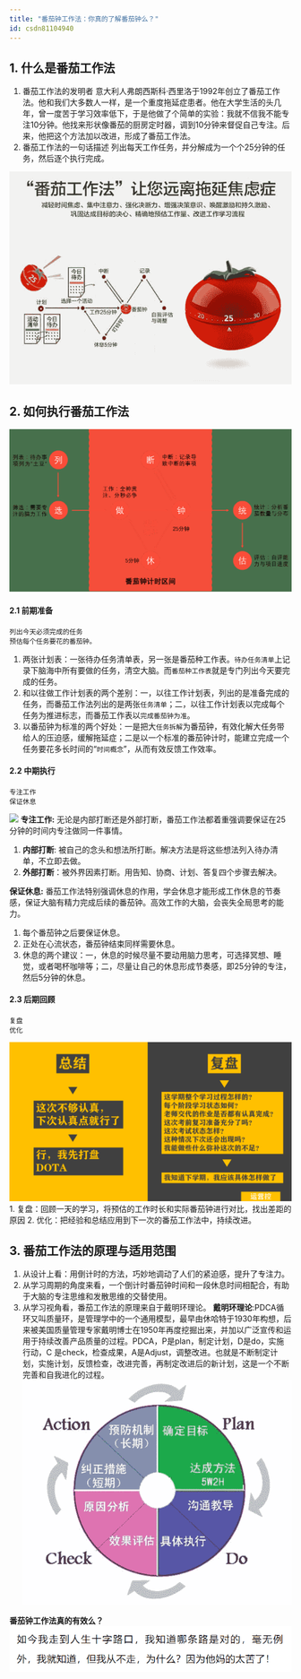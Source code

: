 ```yaml
---
title: "番茄钟工作法：你真的了解番茄钟么？"
id: csdn81104940
---
```


## 1\. 什么是番茄工作法

1.  番茄工作法的发明者
    意大利人弗朗西斯科·西里洛于1992年创立了番茄工作法。他和我们大多数人一样，是一个重度拖延症患者。他在大学生活的头几年，曾一度苦于学习效率低下，于是他做了个简单的实验：我就不信我不能专注10分钟。他找来形状像番茄的厨房定时器，调到10分钟来督促自己专注。后来，他把这个方法加以改进，形成了番茄工作法。
2.  番茄工作法的一句话描述
    列出每天工作任务，并分解成为一个个25分钟的任务，然后逐个执行完成。

![](../img/97bf3b3f5ecb9f6898ce8ed5779535a2.png)

## 2\. 如何执行番茄工作法

![](../img/77e070b3582fc56c03cab0924d4897d3.png)

#### 2.1 前期准备

```
列出今天必须完成的任务
预估每个任务要花的番茄钟。
```

1.  两张计划表：一张待办任务清单表，另一张是番茄种工作表。`待办任务清单`上记录下脑海中所有要做的任务，清空大脑。而`番茄种工作表`就是专门列出今天要完成的任务。
2.  和以往做工作计划表的两个差别：一，以往工作计划表，列出的是准备完成的任务，而番茄工作法列出的是两张`任务清单`；二，以往工作计划表以完成每个任务为推进标志，而番茄工作表以`完成番茄钟为准`。
3.  以番茄钟为标准的两个好处：一是把大`任务拆解`为番茄钟，有效化解大任务带给人的压迫感，缓解拖延症；二是以一个标准的番茄钟计时，能建立完成一个任务要花多长时间的“`时间概念`”，从而有效反馈工作效率。

#### 2.2 中期执行

```
专注工作
保证休息
```

![](../img/6836b660f080ddb71992b43d3a6d03af.png)
**专注工作:**
无论是内部打断还是外部打断，番茄工作法都着重强调要保证在25分钟的时间内专注做同一件事情。

1.  **内部打断**: 被自己的念头和想法所打断。解决方法是将这些想法列入待办清单，不立即去做。
2.  **外部打断**：被外界因素打断。用告知、协商、计划、答复四个步骤去解决。

**保证休息:**
番茄工作法特别强调休息的作用，学会休息才能形成工作休息的节奏感，保证大脑有精力完成后续的番茄钟。高效工作的大脑，会丧失全局思考的能力。

1.  每个番茄钟之后要保证休息。
2.  正处在心流状态，番茄钟结束同样需要休息。
3.  休息的两个建议：一，休息的时候尽量不要动用脑力思考，可选择冥想、睡觉，或者喝杯咖啡等；二，尽量让自己的休息形成节奏感，即25分钟的专注，然后5分钟的休息。

#### 2.3 后期回顾

```
复盘
优化
```

![](../img/6a05f9f2acc4cb01e61b17acdd24fa24.png)
1\. 复盘：回顾一天的学习，将预估的工作时长和实际番茄钟进行对比，找出差距的原因
2\. 优化：把经验和总结应用到下一次的番茄工作法中，持续改进。

## 3\. 番茄工作法的原理与适用范围

1.  从设计上看：用倒计时的方法，巧妙地调动了人们的紧迫感，提升了专注力。
2.  从学习周期的角度来看，一个倒计时番茄钟时间和一段休息时间相配合，有助于大脑的专注思维和发散思维的交替使用。
3.  从学习视角看，番茄工作法的原理来自于戴明环理论。
    **戴明环理论**:PDCA循环又叫质量环，是管理学中的一个通用模型，最早由休哈特于1930年构想，后来被美国质量管理专家戴明博士在1950年再度挖掘出来，并加以广泛宣传和运用于持续改善产品质量的过程。PDCA，P是plan，制定计划，D是do，实施行动，C 是check，检查成果，A是Adjust，调整改进。也就是不断制定计划，实施计划，反馈检查，改进完善，再制定改进后的新计划，这是一个不断完善和自我进化的过程。
    ![](../img/523c6fca4682033a2fc0d30b1ed9b4d9.png)

**番茄钟工作法真的有效么？**
![](../img/30452803eacf10da6629997d6c43b24a.png)